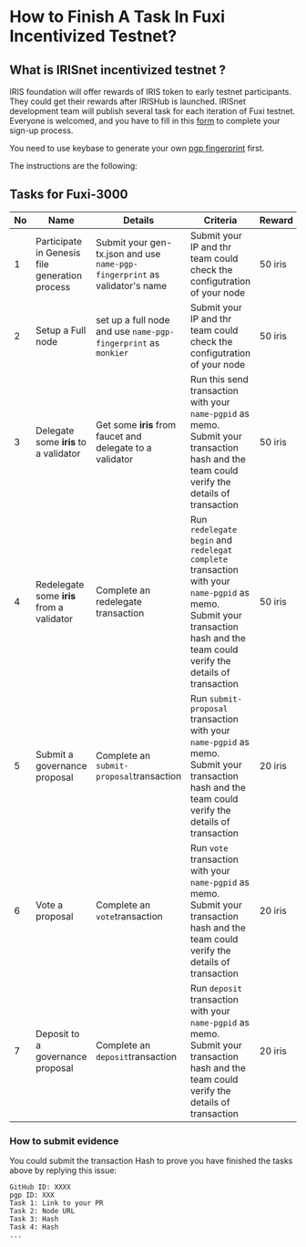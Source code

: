 # How to Finish A Task In Fuxi Incentivized Testnet?

## What is IRISnet incentivized testnet ?

IRIS foundation will offer rewards of IRIS token to early testnet participants. They could get their rewards after IRISHub is launched. IRISnet development team will publish several task for each iteration of Fuxi testnet. Everyone is welcomed, and you have to fill in this [form](http://cn.mikecrm.com/H9aoXak) to complete your sign-up process. 

You need to use keybase to generate your own [pgp fingerprint](https://github.com/irisnet/testnets/blob/master/fuxi/How%20to%20use%20keybase.md) first. 

The instructions are the following: 

## Tasks for Fuxi-3000

 | No   | Name                                           | Details                                                      | Criteria                                                     | Reward  |
  | ---- | ---------------------------------------------- | ------------------------------------------------------------ | ------------------------------------------------------------ | ------- |
  | 1    | Participate in Genesis file generation process | Submit your gen-tx.json and use `name-pgp-fingerprint` as validator's name | Submit your IP and thr team could check the configutration of your node | 50 iris |
  | 2    | Setup a Full node                              | set up a full node and use `name-pgp-fingerprint` as `monkier` | Submit your IP and thr team could check the configutration of your node | 50 iris |
  | 3    | Delegate some **iris** to a validator          | Get some **iris** from faucet and delegate to a validator    | Run this send transaction with your `name-pgpid` as memo. Submit your transaction hash and the team could verify the details of transaction | 50 iris |
  | 4    | Redelegate some **iris** from a validator      | Complete an redelegate transaction                           | Run `redelegate begin` and` redelegat complete` transaction with your `name-pgpid` as memo. Submit your transaction hash and the team could verify the details of transaction | 50 iris |
  | 5    | Submit a governance proposal                   | Complete an `submit-proposal`transaction                     | Run `submit-proposal` transaction with your `name-pgpid` as memo. Submit your transaction hash and the team could verify the details of transaction | 20 iris |
  | 6    | Vote a proposal                                | Complete an `vote`transaction                                | Run `vote` transaction with your `name-pgpid` as memo. Submit your transaction hash and the team could verify the details of transaction | 20 iris |
  | 7    | Deposit to a governance proposal               | Complete an `deposit`transaction                             | Run `deposit` transaction with your `name-pgpid` as memo. Submit your transaction hash and the team could verify the details of transaction | 20 iris |



### How to submit evidence

You could submit the transaction Hash to prove you have finished the tasks above by replying this issue:

```
GitHub ID: XXXX
pgp ID: XXX
Task 1: Link to your PR
Task 2: Node URL
Task 3: Hash
Task 4: Hash
...

```

